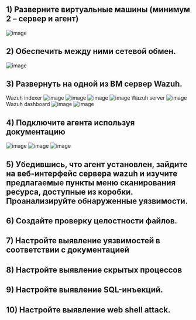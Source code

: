 ## 1) Разверните виртуальные машины (минимум 2 – сервер и агент)
![image](https://github.com/user-attachments/assets/c1fba1d7-79b3-48af-8e00-a99d730a9d0b)
## 2) Обеспечить между ними сетевой обмен.
![image](https://github.com/user-attachments/assets/93505a54-1255-46cf-a7b0-a87012fa56b8)
## 3) Развернуть на одной из ВМ сервер Wazuh.
Wazuh indexer
![image](https://github.com/user-attachments/assets/c09de1fa-9fb9-47b3-a4e8-34d37df630a2)
![image](https://github.com/user-attachments/assets/0baf8f6a-7203-4ed0-baef-e751a9ce0c84)
![image](https://github.com/user-attachments/assets/f5b63c60-79f7-4df0-90f5-a7279143d127)
![image](https://github.com/user-attachments/assets/65f86904-fb19-44d6-b815-7c6410442956)
Wazuh server
![image](https://github.com/user-attachments/assets/0a5ce4dc-2e67-4eab-893c-45470bf37143)
Wazuh dashboard
![image](https://github.com/user-attachments/assets/62844523-1284-429b-8bdd-6dcf734556bd)
![image](https://github.com/user-attachments/assets/a109b0b6-5175-4d10-95f0-74b680adced8)

## 4) Подключите агента используя документацию
![image](https://github.com/user-attachments/assets/390a8bfa-e2e3-4367-915e-460889c59bf2)
![image](https://github.com/user-attachments/assets/0812406e-c8d1-476b-8cd1-a93c14e2bf46)
![image](https://github.com/user-attachments/assets/20779a01-f450-4295-b6e0-ada06c000a80)

## 5) Убедившись, что агент установлен, зайдите на веб-интерфейс сервера wazuh и изучите предлагаемые пункты меню сканирования ресурса, доступные из коробки. Проанализируйте обнаруженные уязвимости. 
## 6) Создайте проверку целостности файлов. 
## 7) Настройте выявление уязвимостей в соответствии с документацией 
## 8) Настройте выявление скрытых процессов 
## 9) Настройте выявление SQL-инъекций. 
## 10) Настройте выявление web shell attack. 
